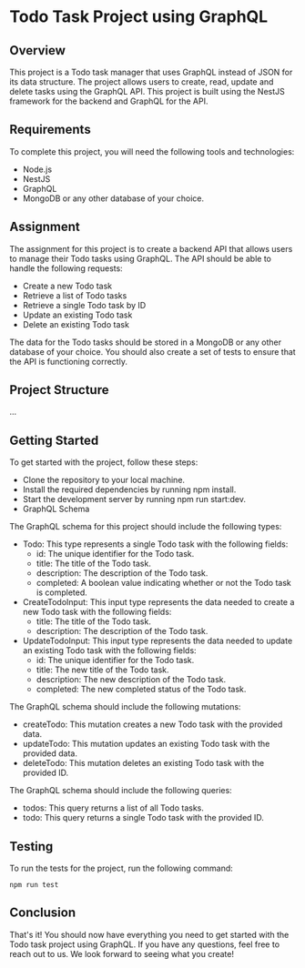 # Todo Task Project using GraphQL

## Overview

This project is a Todo task manager that uses GraphQL instead of JSON for its data structure. The project allows users to create, read, update and delete tasks using the GraphQL API. This project is built using the NestJS framework for the backend and GraphQL for the API.

## Requirements

To complete this project, you will need the following tools and technologies:

- Node.js
- NestJS
- GraphQL
- MongoDB or any other database of your choice.

## Assignment

The assignment for this project is to create a backend API that allows users to manage their Todo tasks using GraphQL. The API should be able to handle the following requests:

- Create a new Todo task
- Retrieve a list of Todo tasks
- Retrieve a single Todo task by ID
- Update an existing Todo task
- Delete an existing Todo task

The data for the Todo tasks should be stored in a MongoDB or any other database of your choice. You should also create a set of tests to ensure that the API is functioning correctly.

## Project Structure

...


## Getting Started

To get started with the project, follow these steps:

- Clone the repository to your local machine.
- Install the required dependencies by running npm install.
- Start the development server by running npm run start:dev.
- GraphQL Schema

The GraphQL schema for this project should include the following types:

- Todo: This type represents a single Todo task with the following fields:
  - id: The unique identifier for the Todo task.
  - title: The title of the Todo task.
  - description: The description of the Todo task.
  - completed: A boolean value indicating whether or not the Todo task is completed.
- CreateTodoInput: This input type represents the data needed to create a new Todo task with the following fields:
  - title: The title of the Todo task.
  - description: The description of the Todo task.
- UpdateTodoInput: This input type represents the data needed to update an existing Todo task with the following fields:
  - id: The unique identifier for the Todo task.
  - title: The new title of the Todo task.
  - description: The new description of the Todo task.
  - completed: The new completed status of the Todo task.

The GraphQL schema should include the following mutations:

- createTodo: This mutation creates a new Todo task with the provided data.
- updateTodo: This mutation updates an existing Todo task with the provided data.
- deleteTodo: This mutation deletes an existing Todo task with the provided ID.

The GraphQL schema should include the following queries:

- todos: This query returns a list of all Todo tasks.
- todo: This query returns a single Todo task with the provided ID.

## Testing

To run the tests for the project, run the following command:

```
npm run test
```

## Conclusion

That's it! You should now have everything you need to get started with the Todo task project using GraphQL. If you have any questions, feel free to reach out to us. We look forward to seeing what you create!
